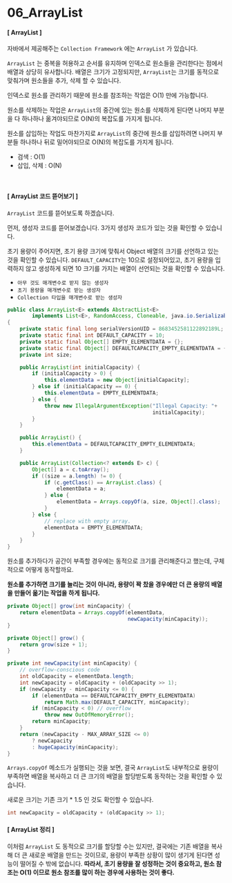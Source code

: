 # 06_ArrayList

#### [ ArrayList ]

자바에서 제공해주는 `Collection Framework` 에는 `ArrayList` 가 있습니다.

`ArrayList` 는 중복을 허용하고 순서를 유지하며 인덱스로 원소들을 관리한다는 점에서 배열과 상당히 유사합니다. 배열은 크기가 고정되지만, `ArrayList`는 크기를 동적으로 맞춰가며 원소들을 추가, 삭제 할 수 있습니다.

인덱스로 원소를 관리하기 때문에 원소를 참조하는 작업은 O(1) 만에 가능합니다.

원소를 삭제하는 작업은 `ArrayList`의 중간에 있는 원소를 삭제하게 된다면 나머지 부분을 다 하나하나 옮겨야되므로 O(N)의 복잡도를 가지게 됩니다.

원소를 삽입하는 작업도 마찬가지로 `ArrayList`의 중간에 원소를 삽입하려면 나머지 부분들 하나하나 뒤로 밀어야되므로 O(N)의 복잡도를 가지게 됩니다.

- 검색 : O(1)
- 삽입, 삭제 : O(N)

<br>

#### [ ArrayList 코드 뜯어보기 ]

`ArrayList` 코드를 뜯어보도록 하겠습니다.

먼저, 생성자 코드를 뜯어보겠습니다.  3가지 생성자 코드가 있는 것을 확인할 수 있습니다.

초기 용량이 주어지면, 초기 용량 크기에 맞춰서 Object 배열의 크기를 선언하고 있는 것을 확인할 수 있습니다. `DEFAULT_CAPACITY`는 10으로 설정되어있고, 초기 용량을 입력하지 않고 생성하게 되면 10 크기를 가지는 배열이 선언되는 것을 확인할 수 있습니다. 

- `아무 것도 매개변수로 받지 않는 생성자`
- `초기 용량을 매개변수로 받는 생성자`
- `Collection 타입을 매개변수로 받는 생성자`

```java
public class ArrayList<E> extends AbstractList<E>
        implements List<E>, RandomAccess, Cloneable, java.io.Serializable
{
    private static final long serialVersionUID = 8683452581122892189L;
    private static final int DEFAULT_CAPACITY = 10;
    private static final Object[] EMPTY_ELEMENTDATA = {};
    private static final Object[] DEFAULTCAPACITY_EMPTY_ELEMENTDATA = {};
    private int size;

    public ArrayList(int initialCapacity) {
        if (initialCapacity > 0) {
            this.elementData = new Object[initialCapacity];
        } else if (initialCapacity == 0) {
            this.elementData = EMPTY_ELEMENTDATA;
        } else {
            throw new IllegalArgumentException("Illegal Capacity: "+
                                               initialCapacity);
        }
    }

    public ArrayList() {
        this.elementData = DEFAULTCAPACITY_EMPTY_ELEMENTDATA;
    }

    public ArrayList(Collection<? extends E> c) {
        Object[] a = c.toArray();
        if ((size = a.length) != 0) {
            if (c.getClass() == ArrayList.class) {
                elementData = a;
            } else {
                elementData = Arrays.copyOf(a, size, Object[].class);
            }
        } else {
            // replace with empty array.
            elementData = EMPTY_ELEMENTDATA;
        }
    }
}
```

원소를 추가하다가 공간이 부족할 경우에는 동적으로 크기를 관리해준다고 했는데, 구체적으로 어떻게 동작할까요.

**원소를 추가하면 크기를 늘리는 것이 아니라, 용량이 꽉 찼을 경우에만 더 큰 용량의 배열을 만들어 옮기는 작업을 하게 됩니다.**

```java
private Object[] grow(int minCapacity) {
    return elementData = Arrays.copyOf(elementData,
                                       newCapacity(minCapacity));
}

private Object[] grow() {
    return grow(size + 1);
}

private int newCapacity(int minCapacity) {
    // overflow-conscious code
    int oldCapacity = elementData.length;
    int newCapacity = oldCapacity + (oldCapacity >> 1);
    if (newCapacity - minCapacity <= 0) {
        if (elementData == DEFAULTCAPACITY_EMPTY_ELEMENTDATA)
            return Math.max(DEFAULT_CAPACITY, minCapacity);
        if (minCapacity < 0) // overflow
            throw new OutOfMemoryError();
        return minCapacity;
    }
    return (newCapacity - MAX_ARRAY_SIZE <= 0)
        ? newCapacity
        : hugeCapacity(minCapacity);
}
```

`Arrays.copyOf` 메소드가 실행되는 것을 보면, 결국 `ArrayList`도 내부적으로 용량이 부족하면 배열을 복사하고 더 큰 크기의 배열을 할당받도록 동작하는 것을 확인할 수 있습니다.

새로운 크기는 기존 크기 * 1.5 인 것도 확인할 수 있습니다.

```java
int newCapacity = oldCapacity + (oldCapacity >> 1);
```

#### [ ArrayList 정리 ]

 이처럼 `ArrayList`  도 동적으로 크기를 할당할 수는 있지만, 결국에는 기존 배열을 복사해 더 큰 새로운 배열을 만드는 것이므로, 용량이 부족한 상황이 많이 생기게 된다면 성능이 떨어질 수 밖에 없습니다.  **따라서, 초기 용량을 잘 성정하는 것이 중요하고, 원소 참조는 O(1) 이므로 원소 참조를 많이 하는 경우에 사용하는 것이 좋다.**

